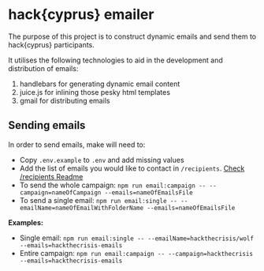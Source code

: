 # hack{cyprus} emailer

The purpose of this project is to construct dynamic emails and send them to hack{cyprus} participants. 

It utilises the following technologies to aid in the development and distribution of emails:

1. handlebars for generating dynamic email content
2. juice.js for inlining those pesky html templates
3. gmail for distributing emails

## Sending emails

In order to send emails, make will need to:

- Copy `.env.example` to `.env` and add missing values
- Add the list of emails you would like to contact in `/recipients`. [Check /recipients Readme](/recipients)
- To send the whole campaign: `npm run email:campaign -- --campaign=nameOfCampaign --emails=nameOfEmailsFile`
- To send a single email: `npm run email:single -- --emailName=nameOfEmailWithFolderName --emails=nameOfEmailsFile`

**Examples:**

- Single email: `npm run email:single -- --emailName=hackthecrisis/wolf --emails=hackthecrisis-emails`
- Entire campaign: `npm run email:campaign -- --campaign=hackthecrisis --emails=hackthecrisis-emails`
